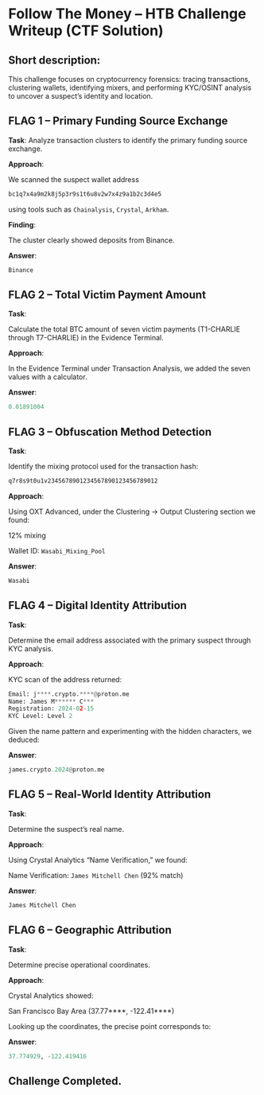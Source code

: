 # Follow The Money – HTB Challenge Writeup (CTF Solution)

## Short description:

This challenge focuses on cryptocurrency forensics: tracing transactions, clustering wallets, identifying mixers, and performing KYC/OSINT analysis to uncover a suspect’s identity and location.

## FLAG 1 – Primary Funding Source Exchange

**Task**:
Analyze transaction clusters to identify the primary funding source exchange.

**Approach**:

We scanned the suspect wallet address

```python
bc1q7x4a9m2k8j5p3r9s1t6u8v2w7x4z9a1b2c3d4e5
```

using tools such as ```Chainalysis```, ```Crystal```, ```Arkham```.

**Finding**:

The cluster clearly showed deposits from Binance.

**Answer**:

```python
Binance
```
## FLAG 2 – Total Victim Payment Amount

**Task**:

Calculate the total BTC amount of seven victim payments (T1-CHARLIE through T7-CHARLIE) in the Evidence Terminal.

**Approach**:

In the Evidence Terminal under Transaction Analysis, we added the seven values with a calculator.

**Answer**:

```python
0.01891004
```
## FLAG 3 – Obfuscation Method Detection

**Task**:

Identify the mixing protocol used for the transaction hash:

```python
q7r8s9t0u1v2345678901234567890123456789012
```

**Approach**:

Using OXT Advanced, under the Clustering → Output Clustering section we found:

12% mixing

Wallet ID: ```Wasabi_Mixing_Pool```

**Answer**:

```python
Wasabi
```
## FLAG 4 – Digital Identity Attribution

**Task**:

Determine the email address associated with the primary suspect through KYC analysis.

**Approach**:

KYC scan of the address returned:

```python
Email: j****.crypto.****@proton.me
Name: James M****** C***
Registration: 2024-02-15
KYC Level: Level 2
```

Given the name pattern and experimenting with the hidden characters, we deduced:

**Answer**:

```python
james.crypto.2024@proton.me
```
## FLAG 5 – Real-World Identity Attribution

**Task**:

Determine the suspect’s real name.

**Approach**:

Using Crystal Analytics “Name Verification,” we found:

Name Verification: ```James Mitchell Chen``` (92% match)


**Answer**:

```python
James Mitchell Chen
```
## FLAG 6 – Geographic Attribution

**Task**:

Determine precise operational coordinates.

**Approach**:

Crystal Analytics showed:

San Francisco Bay Area (37.77****, -122.41****)


Looking up the coordinates, the precise point corresponds to:

**Answer**:

```python
37.774929, -122.419416
```
## Challenge Completed.
